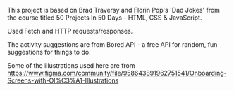 This project is based on Brad Traversy and Florin Pop's 'Dad Jokes' from the course titled 50 Projects In 50 Days - HTML, CSS & JavaScript.

Used Fetch and HTTP requests/responses.

The activity suggestions are from Bored API - a free API for random, fun suggestions for things to do.

Some of the illustrations used here are from https://www.figma.com/community/file/958643891962751541/Onboarding-Screens-with-Ol%C3%A1-Illustrations
